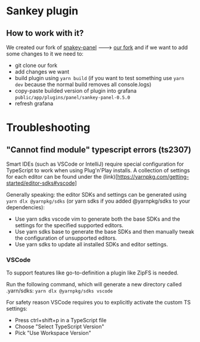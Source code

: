 # Sankey plugin

## How to work with it?

We created our fork of [snakey-panel](https://github.com/IsmaelMasharo/sankey-panel) ---> [our fork](https://github.com/fluxninja/sankey-panel) and if we want to add some changes to it we need to:
- git clone our fork
- add changes we want
- build plugin using `yarn build` (if you want to test something use `yarn dev` because the normal build removes all console.logs)
- copy-paste builded version of plugin into grafana `public/app/plugins/panel/sankey-panel-0.5.0`
- refresh grafana


# Troubleshooting

## "Cannot find module" typescript errors (ts2307)

Smart IDEs (such as VSCode or IntelliJ) require special configuration for TypeScript to work when using Plug'n'Play installs.
A collection of settings for each editor can be found under the (link)[https://yarnpkg.com/getting-started/editor-sdks#vscode]

Generally speaking: the editor SDKs and settings can be generated using `yarn dlx @yarnpkg/sdks` (or yarn sdks if you added @yarnpkg/sdks to your dependencies):
- Use yarn sdks vscode vim to generate both the base SDKs and the settings for the specified supported editors.
- Use yarn sdks base to generate the base SDKs and then manually tweak the configuration of unsupported editors.
- Use yarn sdks to update all installed SDKs and editor settings.


### VSCode

To support features like go-to-definition a plugin like ZipFS is needed.

Run the following command, which will generate a new directory called .yarn/sdks:
`yarn dlx @yarnpkg/sdks vscode`

For safety reason VSCode requires you to explicitly activate the custom TS settings:

- Press ctrl+shift+p in a TypeScript file
- Choose "Select TypeScript Version"
- Pick "Use Workspace Version"
